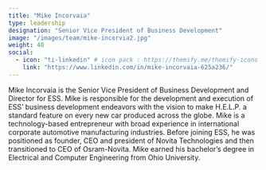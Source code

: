 ```yaml
---
title: "Mike Incorvaia"
type: leadership
designation: "Senior Vice President of Business Development"
image: "/images/team/mike-incorvia2.jpg"
weight: 40
social:
  - icon: "ti-linkedin" # icon pack : https://themify.me/themify-icons
    link: "https://www.linkedin.com/in/mike-incorvaia-625a236/"
---
```


Mike Incorvaia is the Senior Vice President of Business Development and Director for ESS. Mike is 
responsible for the development and execution of ESS’ business development endeavors with the vision 
to make H.E.L.P. a standard feature on every new car produced across the globe.  Mike is a 
technology-based entrepreneur with broad experience in international corporate automotive manufacturing 
industries. Before joining ESS, he was positioned as founder, CEO and president of Novita Technologies 
and then transitioned to CEO of Osram-Novita. Mike earned his bachelor’s degree in Electrical and 
Computer Engineering from Ohio University.
